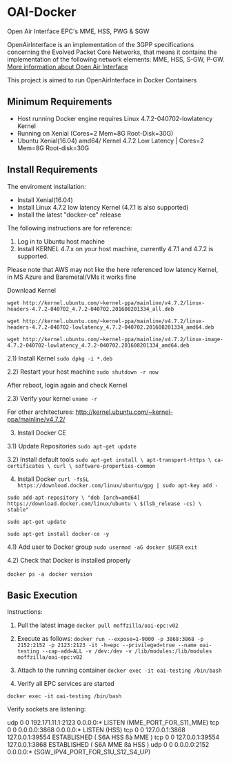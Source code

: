 # OAI-Docker
Open Air Interface EPC's MME, HSS, PWG &amp; SGW

OpenAirInterface is an implementation of the 3GPP specifications concerning the Evolved Packet Core Networks, that means it contains the implementation of the following network elements: MME, HSS, S-GW, P-GW. 
[More information about Open Air Interface](https://gitlab.eurecom.fr/oai/openair-cn)

This project is aimed to run OpenAirInterface  in Docker Containers

## Minimum Requirements

- Host running Docker engine requires Linux 4.7.2-040702-lowlatency Kernel
- Running on Xenial (Cores=2 Mem=8G Root-Disk=30G)
- Ubuntu Xenial(16.04) amd64/ Kernel 4.7.2 Low Latency | Cores=2 Mem=8G Root-disk=30G

## Install Requirements

The enviroment installation:

- Install Xenial(16.04) 
- Install Linux 4.7.2 low latency Kernel (4.7.1 is also supported)
- Install the latest "docker-ce" release 

The following instructions are for reference:

1) Log in to Ubuntu host machine
2) Install KERNEL 4.7.x on your host machine, currently 4.7.1 and 4.7.2 is supported.

Please note that AWS may not like the here referenced low latency Kernel, in MS Azure and Baremetal/VMs it works fine

Download Kernel

 `wget http://kernel.ubuntu.com/~kernel-ppa/mainline/v4.7.2/linux-headers-4.7.2-040702_4.7.2-040702.201608201334_all.deb`

 `wget http://kernel.ubuntu.com/~kernel-ppa/mainline/v4.7.2/linux-headers-4.7.2-040702-lowlatency_4.7.2-040702.201608201334_amd64.deb`

 `wget http://kernel.ubuntu.com/~kernel-ppa/mainline/v4.7.2/linux-image-4.7.2-040702-lowlatency_4.7.2-040702.201608201334_amd64.deb`

2.1) Install Kernel
 `sudo dpkg -i *.deb`

2.2) Restart your host machine
 `sudo shutdown -r now`

After reboot, login again and check Kernel

2.3) Verify your kernel
 `uname -r`

For other architectures:
http://kernel.ubuntu.com/~kernel-ppa/mainline/v4.7.2/

3) Install Docker CE

3.1) Update Repositories
 `sudo apt-get update`

3.2) Install default tools
 `sudo apt-get install \
apt-transport-https \
ca-certificates \
curl \
software-properties-common`

4) Install Docker
`curl -fsSL https://download.docker.com/linux/ubuntu/gpg | sudo apt-key add -`

 `sudo add-apt-repository \
"deb [arch=amd64] https://download.docker.com/linux/ubuntu \
$(lsb_release -cs) \
stable"`

 `sudo apt-get update`

 `sudo apt-get install docker-ce -y`

4.1) Add user to Docker group
 `sudo usermod -aG docker $USER`
 `exit`

4.2) Check that Docker is installed properly

 `docker ps -a`
` docker version`

## Basic Execution

Instructions:
1) Pull the latest image
`docker pull moffzilla/oai-epc:v02`

2) Execute as follows:
`docker run --expose=1-9000 -p 3868:3868 -p 2152:2152 -p 2123:2123 -it -h=epc --privileged=true --name oai-testing --cap-add=ALL -v /dev:/dev -v /lib/modules:/lib/modules moffzilla/oai-epc:v02`

3) Attach to the running container
`docker exec -it oai-testing /bin/bash`

4) Verify all EPC services are started

`docker exec -it oai-testing /bin/bash`

Verify sockets are listening:

udp        0      0 192.171.11.1:2123       0.0.0.0:*                        LISTEN   (MME_PORT_FOR_S11_MME)
tcp        0      0 0.0.0.0:3868            0.0.0.0:*               LISTEN    (HSS)
tcp        0      0 127.0.0.1:3868          127.0.0.1:39554         ESTABLISHED  ( S6A HSS ßà MME )
tcp        0      0 127.0.0.1:39554         127.0.0.1:3868          ESTABLISHED  ( S6A MME ßà HSS )
udp        0      0 0.0.0.0:2152            0.0.0.0:*  (SGW_IPV4_PORT_FOR_S1U_S12_S4_UP)

